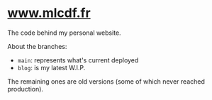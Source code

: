 # www.mlcdf.fr

The code behind my personal website.

About the branches:
- `main`: represents what's current deployed
- `blog`: is my latest W.I.P.

The remaining ones are old versions (some of which never reached production).
